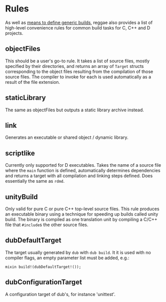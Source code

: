 Rules
======

As well as [means to define generic builds](basics.md), reggae also provides a list
of high-level convenience rules for common build tasks for C, C++ and D projects.


objectFiles
----------

This should be a user's go-to rule. It takes a list of source files, mostly specified by
their directories, and returns an array of `Target` structs corresponding to the object
files resulting from the compilation of those source files. The compiler to invoke for
each is used automatically as a result of the file extension.


staticLibrary
-------------

The same as objectFiles but outputs a static library archive instead.


link
----

Generates an executable or shared object / dynamic library.


scriptlike
----------

Currently only supported for D executables. Takes the name of a source file where the `main`
function is defined, automatically determines dependencies and returns a target with all
compilation and linking steps defined. Does essentially the same as `rdmd`.

unityBuild
----------

Only valid for pure C or pure C++ top-level source files. This rule produces an
executable binary using a technique for speeding up builds called unity build.
The binary is compiled as one translation unit by compiling a C/C++ file that
`#include`s the other source files.


dubDefaultTarget
----------------

The target usually generated by `dub` with `dub build`. It it is used with no compiler
flags, an empty parameter list must be added, e.g.:

    mixin build!(dubDefaultTarget!());


dubConfigurationTarget
----------------------

A configuration target of dub's, for instance 'unittest'.
